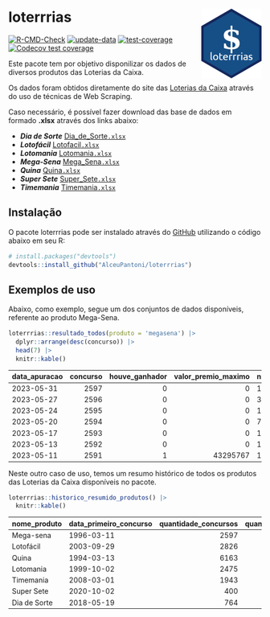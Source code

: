 
<!-- README.md is generated from README.Rmd. Please edit that file -->

# loterrrias <img src="man/figures/logo.png" align="right" height="139" />

<!-- badges: start -->

[![R-CMD-Check](https://github.com/AlceuPantoni/loterrrias/actions/workflows/R-CMD-check.yaml/badge.svg?branch=main)](https://github.com/AlceuPantoni/loterrrias/actions/workflows/R-CMD-check.yaml)
[![update-data](https://github.com/AlceuPantoni/loterrrias/actions/workflows/update-data.yaml/badge.svg)](https://github.com/AlceuPantoni/loterrrias/actions/workflows/update-data.yaml)
[![test-coverage](https://github.com/AlceuPantoni/loterrrias/actions/workflows/test-coverage.yaml/badge.svg?branch=main)](https://github.com/AlceuPantoni/loterrrias/actions/workflows/test-coverage.yaml)
[![Codecov test
coverage](https://codecov.io/gh/AlceuPantoni/loterrrias/branch/main/graph/badge.svg)](https://codecov.io/gh/AlceuPantoni/loterrrias?branch=main)
<!-- badges: end -->

Este pacote tem por objetivo disponilizar os dados de diversos produtos
das Loterias da Caixa.

Os dados foram obtidos diretamente do site das [Loterias da
Caixa](https://loterias.caixa.gov.br/Paginas/default.aspx) através do
uso de técnicas de Web Scraping.

Caso necessário, é possível fazer download das base de dados em formado
**.xlsx** através dos links abaixo:

  - ***Dia de Sorte***
    [Dia\_de\_Sorte`.xlsx`](https://raw.githubusercontent.com/AlceuPantoni/loterrrias/main/data-raw/resultados_diadesorte.xlsx)
  - ***Lotofácil***
    [Lotofacil`.xlsx`](https://raw.githubusercontent.com/AlceuPantoni/loterrrias/main/data-raw/resultados_lotofacil.xlsx)
  - ***Lotomania***
    [Lotomania`.xlsx`](https://raw.githubusercontent.com/AlceuPantoni/loterrrias/main/data-raw/resultados_lotomania.xlsx)
  - ***Mega-Sena***
    [Mega\_Sena`.xlsx`](https://raw.githubusercontent.com/AlceuPantoni/loterrrias/main/data-raw/resultados_megasena.xlsx)
  - ***Quina***
    [Quina`.xlsx`](https://raw.githubusercontent.com/AlceuPantoni/loterrrias/main/data-raw/resultados_quina.xlsx)
  - ***Super Sete***
    [Super\_Sete`.xlsx`](https://raw.githubusercontent.com/AlceuPantoni/loterrrias/main/data-raw/resultados_supersete.xlsx)
  - ***Timemania***
    [Timemania`.xlsx`](https://raw.githubusercontent.com/AlceuPantoni/loterrrias/main/data-raw/resultados_timemania.xlsx)

## Instalação

O pacote loterrrias pode ser instalado através do
[GitHub](https://github.com/) utilizando o código abaixo em seu R:

``` r
# install.packages("devtools")
devtools::install_github("AlceuPantoni/loterrrias")
```

## Exemplos de uso

Abaixo, como exemplo, segue um dos conjuntos de dados disponíveis,
referente ao produto Mega-Sena.

``` r
loterrrias::resultado_todos(produto = 'megasena') |> 
  dplyr::arrange(desc(concurso)) |> 
  head(7) |> 
  knitr::kable()
```

| data\_apuracao | concurso | houve\_ganhador | valor\_premio\_maximo | numeros\_sorteados | num\_1 | num\_2 | num\_3 | num\_4 | num\_5 | num\_6 |
| :------------- | -------: | --------------: | --------------------: | :----------------- | -----: | -----: | -----: | -----: | -----: | -----: |
| 2023-05-31     |     2597 |               0 |                     0 | 14;26;34;54;56;58  |     14 |     26 |     34 |     54 |     56 |     58 |
| 2023-05-27     |     2596 |               0 |                     0 | 34;35;39;47;51;56  |     34 |     35 |     39 |     47 |     51 |     56 |
| 2023-05-24     |     2595 |               0 |                     0 | 1;13;34;39;50;52   |      1 |     13 |     34 |     39 |     50 |     52 |
| 2023-05-20     |     2594 |               0 |                     0 | 7;26;32;35;49;55   |      7 |     26 |     32 |     35 |     49 |     55 |
| 2023-05-17     |     2593 |               0 |                     0 | 10;14;17;25;32;39  |     10 |     14 |     17 |     25 |     32 |     39 |
| 2023-05-13     |     2592 |               0 |                     0 | 15;17;28;34;35;51  |     15 |     17 |     28 |     34 |     35 |     51 |
| 2023-05-11     |     2591 |               1 |              43295767 | 10;11;21;23;28;30  |     10 |     11 |     21 |     23 |     28 |     30 |

Neste outro caso de uso, temos um resumo histórico de todos os produtos
das Loterias da Caixa disponíveis no pacote.

``` r
loterrrias::historico_resumido_produtos() |> 
  knitr::kable()
```

| nome\_produto | data\_primeiro\_concurso | quantidade\_concursos | quantidade\_concursos\_com\_ganhador | percentual\_com\_ganhador | media\_premiacao | maior\_premio | menor\_premio | total\_dezenas\_sorteadas | numero\_mais\_sorteado | numero\_menos\_sorteado |
| :------------ | :----------------------- | --------------------: | -----------------------------------: | ------------------------: | ---------------: | ------------: | ------------: | ------------------------: | ---------------------: | ----------------------: |
| Mega-sena     | 1996-03-11               |                  2597 |                                  588 |                      0.23 |       23522270.7 |     289420865 |     348732.75 |                     15582 |                     10 |                      26 |
| Lotofácil     | 2003-09-29               |                  2826 |                                 2539 |                      0.90 |         904980.4 |       8252873 |      10712.22 |                     42390 |                     20 |                      16 |
| Quina         | 1994-03-13               |                  6163 |                                 2507 |                      0.41 |        3291262.6 |     579215957 |      14230.37 |                     30815 |                      4 |                      47 |
| Lotomania     | 1999-10-02               |                  2475 |                                  661 |                      0.27 |        2298905.6 |      37261930 |     109348.66 |                     49500 |                     47 |                      96 |
| Timemania     | 2008-03-01               |                  1943 |                                   71 |                      0.04 |       26626947.0 |     818652938 |     164711.44 |                     13601 |                     20 |                      53 |
| Super Sete    | 2020-10-02               |                   400 |                                   19 |                      0.05 |        2781923.9 |       8601548 |     124747.77 |                      2800 |                      9 |                       4 |
| Dia de Sorte  | 2018-05-19               |                   764 |                                  260 |                      0.34 |         783158.9 |       3770060 |      59101.35 |                      5348 |                     10 |                       1 |
